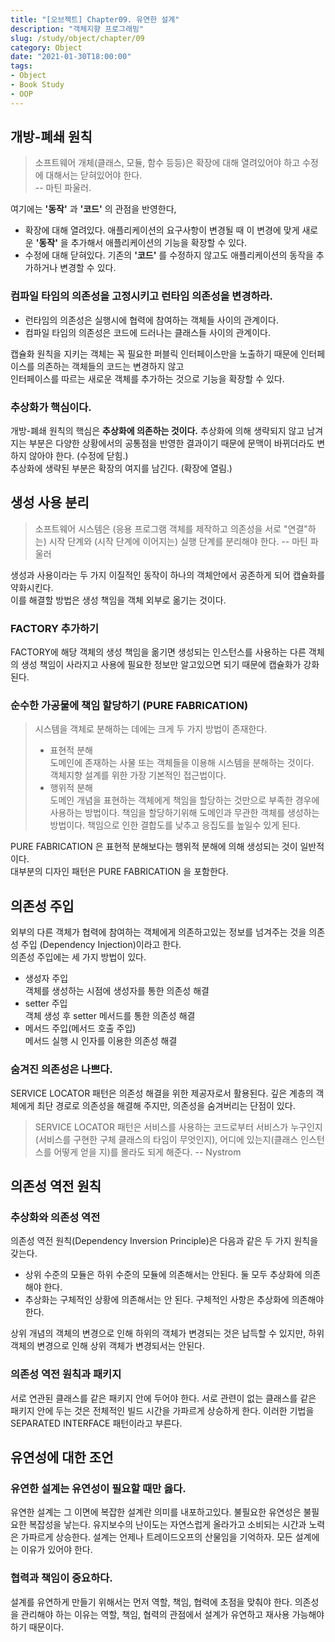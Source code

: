 ```yaml
---
title: "[오브젝트] Chapter09. 유연한 설계"
description: "객체지향 프로그래밍"
slug: /study/object/chapter/09
category: Object
date: "2021-01-30T18:00:00"
tags:
- Object
- Book Study
- OOP
---
```


## 개방-폐쇄 원칙
> 소프트웨어 개체(클래스, 모듈, 함수 등등)은 확장에 대해 열려있어야 하고 수정에 대해서는 닫혀있어야 한다.   
> -- 마틴 파울러.

<!--truncate-->
여기에는 **'동작'** 과 **'코드'** 의 관점을 반영한다, 
- 확장에 대해 열려있다.
  애플리케이션의 요구사항이 변경될 때 이 변경에 맞게 새로운 **'동작'** 을 추가해서 애플리케이션의 기능을 확장할 수 있다.
- 수정에 대해 닫혀있다.
  기존의 **'코드'** 를 수정하지 않고도 애플리케이션의 동작을 추가하거나 변경할 수 있다.
  
### 컴파일 타임의 의존성을 고정시키고 런타임 의존성을 변경하라.
- 런타임의 의존성은 실행시에 협력에 참여하는 객체들 사이의 관계이다. 
- 컴파일 타임의 의존성은 코드에 드러나는 클래스들 사이의 관계이다.

캡슐화 원칙을 지키는 객체는 꼭 필요한 퍼블릭 인터페이스만을 노출하기 때문에 인터페이스를 의존하는 객체들의 코드는 변경하지 않고   
인터페이스를 따르는 새로운 객체를 추가하는 것으로 기능을 확장할 수 있다. 

### 추상화가 핵심이다.
개방-폐쇄 원칙의 핵심은 **추상화에 의존하는 것이다.** 추상화에 의해 생략되지 않고 남겨지는 부분은 다양한 상황에서의 공통점을 반영한 결과이기 때문에 문맥이 바뀌더라도 변하지 않아야 한다. (수정에 닫힘.)  
추상화에 생략된 부분은 확장의 여지를 남긴다. (확장에 열림.)

## 생성 사용 분리
> 소프트웨어 시스템은 (응용 프로그램 객체를 제작하고 의존성을 서로 "연결"하는) 시작 단계와 (시작 단계에 이어지는) 실행 단계를 분리해야 한다.
> -- 마틴 파울러

생성과 사용이라는 두 가지 이질적인 동작이 하나의 객체안에서 공존하게 되어 캡슐화를 약화시킨다.  
이를 해결할 방법은 생성 책임을 객체 외부로 옮기는 것이다. 

### FACTORY 추가하기
FACTORY에 해당 객체의 생성 책임을 옮기면 생성되는 인스턴스를 사용하는 다른 객체의 생성 책임이 사라지고 사용에 필요한 정보만 알고있으면 되기 때문에 캡슐화가 강화된다.

### 순수한 가공물에 책임 할당하기 (PURE FABRICATION)
> 시스템을 객체로 분해하는 데에는 크게 두 가지 방법이 존재한다.
> - 표현적 분해  
>   도메인에 존재하는 사물 또는 객체들을 이용해 시스템을 분해하는 것이다.  
>   객체지향 설계를 위한 가장 기본적인 접근법이다.
> - 행위적 분해  
>   도메인 개념을 표현하는 객체에게 책임을 할당하는 것만으로 부족한 경우에 사용하는 방법이다.
>   책임을 할당하기위해 도메인과 무관한 객체를 생성하는 방법이다. 
>   책임으로 인한 결합도를 낮추고 응집도를 높일수 있게 된다. 

PURE FABRICATION 은 표현적 분해보다는 행위적 분해에 의해 생성되는 것이 일반적이다.  
대부분의 디자인 패턴은 PURE FABRICATION 을 포함한다.

## 의존성 주입
외부의 다른 객체가 협력에 참여하는 객체에게 의존하고있는 정보를 넘겨주는 것을 의존성 주입 (Dependency Injection)이라고 한다.  
의존성 주입에는 세 가지 방법이 있다. 
- 생성자 주입  
  객체를 생성하는 시점에 생성자를 통한 의존성 해결
- setter 주입  
  객체 생성 후 setter 메서드를 통한 의존성 해결
- 메서드 주입(메서드 호출 주입)  
  메서드 실행 시 인자를 이용한 의존성 해결
  
### 숨겨진 의존성은 나쁘다.
SERVICE LOCATOR 패턴은 의존성 해결을 위한 제공자로서 활용된다. 깊은 계층의 객체에게 최단 경로로 의존성을 해결해 주지만, 의존성을 숨겨버리는 단점이 있다. 
> SERVICE LOCATOR 패턴은 서비스를 사용하는 코드로부터 서비스가 누구인지(서비스를 구현한 구체 클래스의 타임이 무엇인지), 어디에 있는지(클래스 인스턴스를 어떻게 얻을 지)를 몰라도 되게 해준다.
> -- Nystrom

## 의존성 역전 원칙
### 추상화와 의존성 역전
의존성 역전 원칙(Dependency Inversion Principle)은 다음과 같은 두 가지 원칙을 갖는다. 
- 상위 수준의 모듈은 하위 수준의 모듈에 의존해서는 안된다. 둘 모두 추상화에 의존해야 한다. 
- 추상화는 구체적인 상황에 의존해서는 안 된다. 구체적인 사항은 추상화에 의존해야 한다. 

상위 개념의 객체의 변경으로 인해 하위의 객체가 변경되는 것은 납득할 수 있지만, 하위 객체의 변경으로 인해 상위 객체가 변경되서는 안된다. 

### 의존성 역전 원칙과 패키지
서로 연관된 클래스를 같은 패키지 안에 두어야 한다. 서로 관련이 없는 클래스를 같은 패키지 안에 두는 것은 전체적인 빌드 시간을 가파르게 상승하게 한다. 
이러한 기법을 SEPARATED INTERFACE 패턴이라고 부른다. 

## 유연성에 대한 조언
### 유연한 설계는 유연성이 필요할 때만 옳다.
유연한 설계는 그 이면에 복잡한 설계란 의미를 내포하고있다. 불필요한 유연성은 불필요한 복잡성을 낳는다. 유지보수의 난이도는 자연스럽게 올라가고 소비되는 시간과 노력은 가파르게 상승한다.
설계는 언제나 트레이드오프의 산물임을 기억하자. 모든 설계에는 이유가 있어야 한다. 

### 협력과 책임이 중요하다. 
설계를 유연하게 만들기 위해서는 먼저 역할, 책임, 협력에 초점을 맞춰야 한다. 의존성을 관리해야 하는 이유는 역할, 책임, 협력의 관점에서 설계가 유연하고 재사용 가능해야 하기 때문이다. 